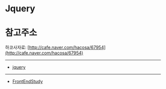 # Jquery


# 참고주소

하코사자료: [http://cafe.naver.com/hacosa/67954](http://cafe.naver.com/hacosa/67954)

---

* [jquery](docs/jquery.md)


----


* [FrontEndStudy](../../../../)


